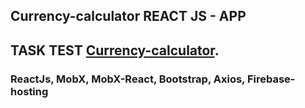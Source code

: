 ## Currency-calculator REACT JS - APP

## TASK TEST [Currency-calculator](https://currency-calculator-test.web.app/).

### ReactJs, MobX, MobX-React, Bootstrap, Axios, Firebase-hosting




